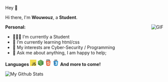 Hey 👋

Hi there, I'm **Wouwouz**, a **Student**.

  <img align="right" alt="GIF" src="https://i.pinimg.com/originals/e4/26/70/e426702edf874b181aced1e2fa5c6cde.gif" />

**Personal:**

- 👨🏽‍💻 I’m currently a Student
- 🌱 I’m currently learning html/css
- 🤔 My interests are Cyber-Security / Programming
- 💬 Ask me about anything, I am happy to help;


**Languages**
<code><img height="20" src="https://raw.githubusercontent.com/github/explore/80688e429a7d4ef2fca1e82350fe8e3517d3494d/topics/javascript/javascript.png"></code>
<code><img height="20" src="https://raw.githubusercontent.com/github/explore/80688e429a7d4ef2fca1e82350fe8e3517d3494d/topics/nodejs/nodejs.png"></code>
<code><img height="20" src="https://raw.githubusercontent.com/github/explore/80688e429a7d4ef2fca1e82350fe8e3517d3494d/topics/html/html.png"></code>
<code><img height="20" src="https://raw.githubusercontent.com/github/explore/80688e429a7d4ef2fca1e82350fe8e3517d3494d/topics/css/css.png"></code>
**And more to come!**


![My Github Stats](https://github-readme-stats.vercel.app/api?username=wouwouz&show_icons=true&hide_border=true)
